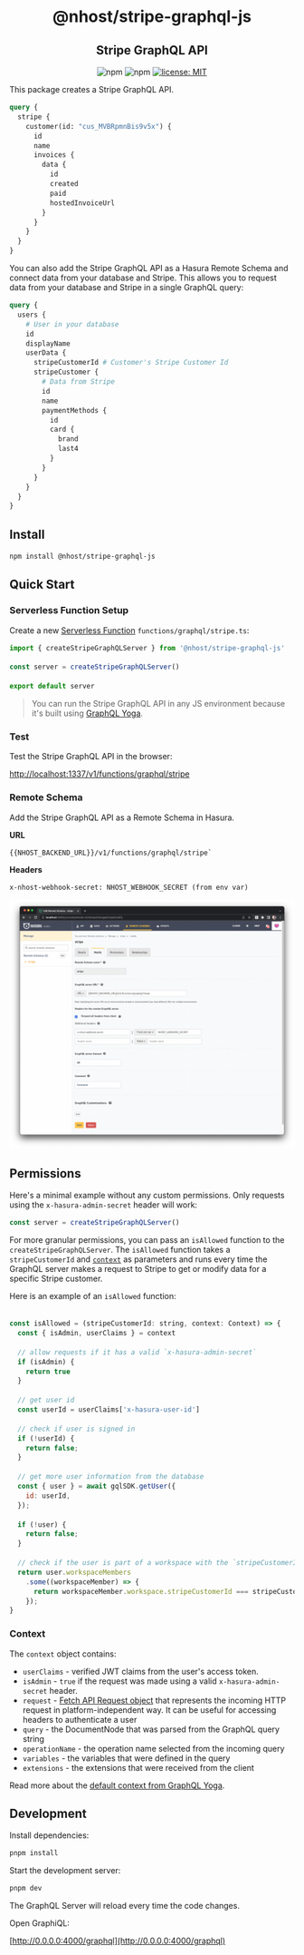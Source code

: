 <h1 align="center">@nhost/stripe-graphql-js</h1>
<h2 align="center">Stripe GraphQL API</h2>

<p align="center">
  <img alt="npm" src="https://img.shields.io/npm/v/@nhost/stripe-graphql-js">
  <img alt="npm" src="https://img.shields.io/npm/dm/@nhost/stripe-graphql-js">
  <a href="LICENSE">
    <img src="https://img.shields.io/badge/license-MIT-yellow.svg" alt="license: MIT" />
  </a>
</p>

This package creates a Stripe GraphQL API.

```graphql
query {
  stripe {
    customer(id: "cus_MVBRpmnBis9v5x") {
      id
      name
      invoices {
        data {
          id
          created
          paid
          hostedInvoiceUrl
        }
      }
    }
  }
}
```

You can also add the Stripe GraphQL API as a Hasura Remote Schema and connect data from your database and Stripe. This allows you to request data from your database and Stripe in a single GraphQL query:

```graphql
query {
  users {
    # User in your database
    id
    displayName
    userData {
      stripeCustomerId # Customer's Stripe Customer Id
      stripeCustomer {
        # Data from Stripe
        id
        name
        paymentMethods {
          id
          card {
            brand
            last4
          }
        }
      }
    }
  }
}
```

## Install

```bash
npm install @nhost/stripe-graphql-js
```

## Quick Start

### Serverless Function Setup

Create a new [Serverless Function](https://docs.nhost.io/platform/serverless-functions) `functions/graphql/stripe.ts`:

```js
import { createStripeGraphQLServer } from '@nhost/stripe-graphql-js'

const server = createStripeGraphQLServer()

export default server
```

> You can run the Stripe GraphQL API in any JS environment because it's built using [GraphQL Yoga](https://github.com/dotansimha/graphql-yoga).

### Test

Test the Stripe GraphQL API in the browser:

[http://localhost:1337/v1/functions/graphql/stripe](http://localhost:1337/v1/functions/graphql/stripe)

### Remote Schema

Add the Stripe GraphQL API as a Remote Schema in Hasura.

**URL**

```
{{NHOST_BACKEND_URL}}/v1/functions/graphql/stripe`
```

**Headers**

```
x-nhost-webhook-secret: NHOST_WEBHOOK_SECRET (from env var)
```

![Hasura Remote Schema](./assets//hasura-remote-schema.png)

## Permissions

Here's a minimal example without any custom permissions. Only requests using the `x-hasura-admin-secret` header will work:

```js
const server = createStripeGraphQLServer()
```

For more granular permissions, you can pass an `isAllowed` function to the `createStripeGraphQLServer`. The `isAllowed` function takes a `stripeCustomerId` and [`context`](#context) as parameters and runs every time the GraphQL server makes a request to Stripe to get or modify data for a specific Stripe customer.

Here is an example of an `isAllowed` function:

```js

const isAllowed = (stripeCustomerId: string, context: Context) => {
  const { isAdmin, userClaims } = context

  // allow requests if it has a valid `x-hasura-admin-secret`
  if (isAdmin) {
    return true
  }

  // get user id
  const userId = userClaims['x-hasura-user-id']

  // check if user is signed in
  if (!userId) {
    return false;
  }

  // get more user information from the database
  const { user } = await gqlSDK.getUser({
    id: userId,
  });

  if (!user) {
    return false;
  }

  // check if the user is part of a workspace with the `stripeCustomerId`
  return user.workspaceMembers
    .some((workspaceMember) => {
      return workspaceMember.workspace.stripeCustomerId === stripeCustomerId;
    });
}

```

### Context

The `context` object contains:

- `userClaims` - verified JWT claims from the user's access token.
- `isAdmin` - `true` if the request was made using a valid `x-hasura-admin-secret` header.
- `request` - [Fetch API Request object](https://developer.mozilla.org/en-US/docs/Web/API/Request) that represents the incoming HTTP request in platform-independent way. It can be useful for accessing headers to authenticate a user
- `query` - the DocumentNode that was parsed from the GraphQL query string
- `operationName` - the operation name selected from the incoming query
- `variables` - the variables that were defined in the query
- `extensions` - the extensions that were received from the client

Read more about the [default context from GraphQL Yoga](https://www.the-guild.dev/graphql/yoga-server/docs/features/context#default-context).

## Development

Install dependencies:

```bash
pnpm install
```

Start the development server:

```bash
pnpm dev
```

The GraphQL Server will reload every time the code changes.

Open GraphiQL:

[http://0.0.0.0:4000/graphql](http://0.0.0.0:4000/graphql)
